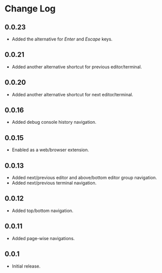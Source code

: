 # Change Log

## 0.0.23

- Added the alternative for *Enter* and *Escape* keys.

## 0.0.21

- Added another alternative shortcut for previous editor/terminal.

## 0.0.20

- Added another alternative shortcut for next editor/terminal.

## 0.0.16

- Added debug console history navigation.

## 0.0.15

- Enabled as a web/browser extension.

## 0.0.13

- Added next/previous editor and above/bottom editor group navigation.
- Added next/previous terminal navigation.

## 0.0.12

- Added top/bottom navigation.

## 0.0.11

- Added page-wise navigations.

## 0.0.1

- Initial release.
